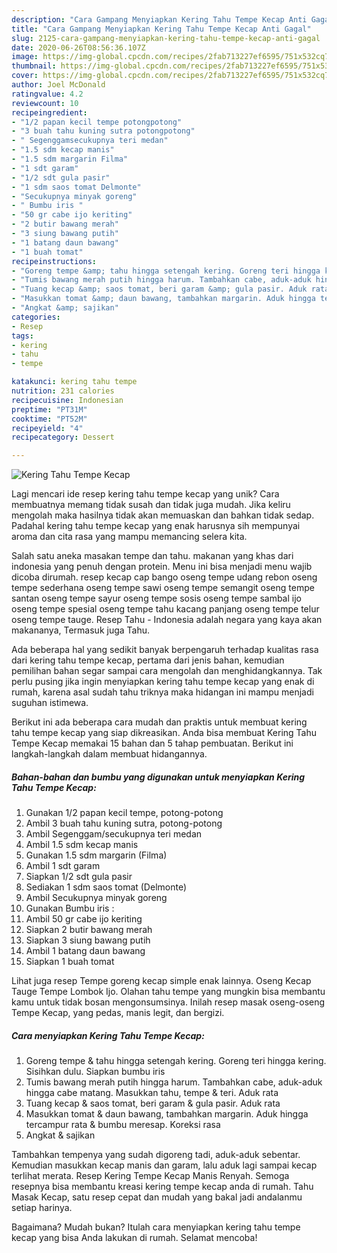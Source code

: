 ```yaml
---
description: "Cara Gampang Menyiapkan Kering Tahu Tempe Kecap Anti Gagal"
title: "Cara Gampang Menyiapkan Kering Tahu Tempe Kecap Anti Gagal"
slug: 2125-cara-gampang-menyiapkan-kering-tahu-tempe-kecap-anti-gagal
date: 2020-06-26T08:56:36.107Z
image: https://img-global.cpcdn.com/recipes/2fab713227ef6595/751x532cq70/kering-tahu-tempe-kecap-foto-resep-utama.jpg
thumbnail: https://img-global.cpcdn.com/recipes/2fab713227ef6595/751x532cq70/kering-tahu-tempe-kecap-foto-resep-utama.jpg
cover: https://img-global.cpcdn.com/recipes/2fab713227ef6595/751x532cq70/kering-tahu-tempe-kecap-foto-resep-utama.jpg
author: Joel McDonald
ratingvalue: 4.2
reviewcount: 10
recipeingredient:
- "1/2 papan kecil tempe potongpotong"
- "3 buah tahu kuning sutra potongpotong"
- " Segenggamsecukupnya teri medan"
- "1.5 sdm kecap manis"
- "1.5 sdm margarin Filma"
- "1 sdt garam"
- "1/2 sdt gula pasir"
- "1 sdm saos tomat Delmonte"
- "Secukupnya minyak goreng"
- " Bumbu iris "
- "50 gr cabe ijo keriting"
- "2 butir bawang merah"
- "3 siung bawang putih"
- "1 batang daun bawang"
- "1 buah tomat"
recipeinstructions:
- "Goreng tempe &amp; tahu hingga setengah kering. Goreng teri hingga kering. Sisihkan dulu. Siapkan bumbu iris"
- "Tumis bawang merah putih hingga harum. Tambahkan cabe, aduk-aduk hingga cabe matang. Masukkan tahu, tempe &amp; teri. Aduk rata"
- "Tuang kecap &amp; saos tomat, beri garam &amp; gula pasir. Aduk rata"
- "Masukkan tomat &amp; daun bawang, tambahkan margarin. Aduk hingga tercampur rata &amp; bumbu meresap. Koreksi rasa"
- "Angkat &amp; sajikan"
categories:
- Resep
tags:
- kering
- tahu
- tempe

katakunci: kering tahu tempe 
nutrition: 231 calories
recipecuisine: Indonesian
preptime: "PT31M"
cooktime: "PT52M"
recipeyield: "4"
recipecategory: Dessert

---
```



![Kering Tahu Tempe Kecap](https://img-global.cpcdn.com/recipes/2fab713227ef6595/751x532cq70/kering-tahu-tempe-kecap-foto-resep-utama.jpg)

Lagi mencari ide resep kering tahu tempe kecap yang unik? Cara membuatnya memang tidak susah dan tidak juga mudah. Jika keliru mengolah maka hasilnya tidak akan memuaskan dan bahkan tidak sedap. Padahal kering tahu tempe kecap yang enak harusnya sih mempunyai aroma dan cita rasa yang mampu memancing selera kita.

Salah satu aneka masakan tempe dan tahu. makanan yang khas dari indonesia yang penuh dengan protein. Menu ini bisa menjadi menu wajib dicoba dirumah. resep kecap cap bango oseng tempe udang rebon oseng tempe sederhana oseng tempe sawi oseng tempe semangit oseng tempe santan oseng tempe sayur oseng tempe sosis oseng tempe sambal ijo oseng tempe spesial oseng tempe tahu kacang panjang oseng tempe telur oseng tempe tauge. Resep Tahu - Indonesia adalah negara yang kaya akan makananya, Termasuk juga Tahu.

Ada beberapa hal yang sedikit banyak berpengaruh terhadap kualitas rasa dari kering tahu tempe kecap, pertama dari jenis bahan, kemudian pemilihan bahan segar sampai cara mengolah dan menghidangkannya. Tak perlu pusing jika ingin menyiapkan kering tahu tempe kecap yang enak di rumah, karena asal sudah tahu triknya maka hidangan ini mampu menjadi suguhan istimewa.


Berikut ini ada beberapa cara mudah dan praktis untuk membuat kering tahu tempe kecap yang siap dikreasikan. Anda bisa membuat Kering Tahu Tempe Kecap memakai 15 bahan dan 5 tahap pembuatan. Berikut ini langkah-langkah dalam membuat hidangannya.

<!--inarticleads1-->

##### Bahan-bahan dan bumbu yang digunakan untuk menyiapkan Kering Tahu Tempe Kecap:

1. Gunakan 1/2 papan kecil tempe, potong-potong
1. Ambil 3 buah tahu kuning sutra, potong-potong
1. Ambil  Segenggam/secukupnya teri medan
1. Ambil 1.5 sdm kecap manis
1. Gunakan 1.5 sdm margarin (Filma)
1. Ambil 1 sdt garam
1. Siapkan 1/2 sdt gula pasir
1. Sediakan 1 sdm saos tomat (Delmonte)
1. Ambil Secukupnya minyak goreng
1. Gunakan  Bumbu iris :
1. Ambil 50 gr cabe ijo keriting
1. Siapkan 2 butir bawang merah
1. Siapkan 3 siung bawang putih
1. Ambil 1 batang daun bawang
1. Siapkan 1 buah tomat


Lihat juga resep Tempe goreng kecap simple enak lainnya. Oseng Kecap Tauge Tempe Lombok Ijo. Olahan tahu tempe yang mungkin bisa membantu kamu untuk tidak bosan mengonsumsinya. Inilah resep masak oseng-oseng Tempe Kecap, yang pedas, manis legit, dan bergizi. 

<!--inarticleads2-->

##### Cara menyiapkan Kering Tahu Tempe Kecap:

1. Goreng tempe &amp; tahu hingga setengah kering. Goreng teri hingga kering. Sisihkan dulu. Siapkan bumbu iris
1. Tumis bawang merah putih hingga harum. Tambahkan cabe, aduk-aduk hingga cabe matang. Masukkan tahu, tempe &amp; teri. Aduk rata
1. Tuang kecap &amp; saos tomat, beri garam &amp; gula pasir. Aduk rata
1. Masukkan tomat &amp; daun bawang, tambahkan margarin. Aduk hingga tercampur rata &amp; bumbu meresap. Koreksi rasa
1. Angkat &amp; sajikan


Tambahkan tempenya yang sudah digoreng tadi, aduk-aduk sebentar. Kemudian masukkan kecap manis dan garam, lalu aduk lagi sampai kecap terlihat merata. Resep Kering Tempe Kecap Manis Renyah. Semoga resepnya bisa membantu kreasi kering tempe kecap anda di rumah. Tahu Masak Kecap, satu resep cepat dan mudah yang bakal jadi andalanmu setiap harinya. 

Bagaimana? Mudah bukan? Itulah cara menyiapkan kering tahu tempe kecap yang bisa Anda lakukan di rumah. Selamat mencoba!
